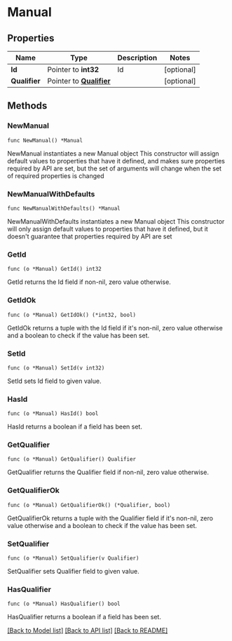 # Manual

## Properties

Name | Type | Description | Notes
------------ | ------------- | ------------- | -------------
**Id** | Pointer to **int32** | Id | [optional] 
**Qualifier** | Pointer to [**Qualifier**](Qualifier.md) |  | [optional] 

## Methods

### NewManual

`func NewManual() *Manual`

NewManual instantiates a new Manual object
This constructor will assign default values to properties that have it defined,
and makes sure properties required by API are set, but the set of arguments
will change when the set of required properties is changed

### NewManualWithDefaults

`func NewManualWithDefaults() *Manual`

NewManualWithDefaults instantiates a new Manual object
This constructor will only assign default values to properties that have it defined,
but it doesn't guarantee that properties required by API are set

### GetId

`func (o *Manual) GetId() int32`

GetId returns the Id field if non-nil, zero value otherwise.

### GetIdOk

`func (o *Manual) GetIdOk() (*int32, bool)`

GetIdOk returns a tuple with the Id field if it's non-nil, zero value otherwise
and a boolean to check if the value has been set.

### SetId

`func (o *Manual) SetId(v int32)`

SetId sets Id field to given value.

### HasId

`func (o *Manual) HasId() bool`

HasId returns a boolean if a field has been set.

### GetQualifier

`func (o *Manual) GetQualifier() Qualifier`

GetQualifier returns the Qualifier field if non-nil, zero value otherwise.

### GetQualifierOk

`func (o *Manual) GetQualifierOk() (*Qualifier, bool)`

GetQualifierOk returns a tuple with the Qualifier field if it's non-nil, zero value otherwise
and a boolean to check if the value has been set.

### SetQualifier

`func (o *Manual) SetQualifier(v Qualifier)`

SetQualifier sets Qualifier field to given value.

### HasQualifier

`func (o *Manual) HasQualifier() bool`

HasQualifier returns a boolean if a field has been set.


[[Back to Model list]](../README.md#documentation-for-models) [[Back to API list]](../README.md#documentation-for-api-endpoints) [[Back to README]](../README.md)


